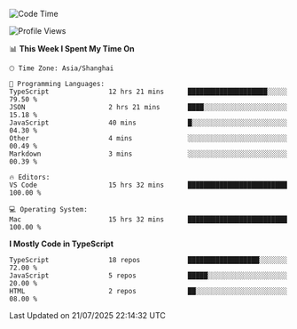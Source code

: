 <!--START_SECTION:waka-->
![Code Time](http://img.shields.io/badge/Code%20Time-7%2C996%20hrs%2051%20mins-blue)

![Profile Views](http://img.shields.io/badge/Profile%20Views-1-blue)

📊 **This Week I Spent My Time On** 

```text
🕑︎ Time Zone: Asia/Shanghai

💬 Programming Languages: 
TypeScript               12 hrs 21 mins      ████████████████████░░░░░   79.50 % 
JSON                     2 hrs 21 mins       ████░░░░░░░░░░░░░░░░░░░░░   15.18 % 
JavaScript               40 mins             █░░░░░░░░░░░░░░░░░░░░░░░░   04.30 % 
Other                    4 mins              ░░░░░░░░░░░░░░░░░░░░░░░░░   00.49 % 
Markdown                 3 mins              ░░░░░░░░░░░░░░░░░░░░░░░░░   00.39 % 

🔥 Editors: 
VS Code                  15 hrs 32 mins      █████████████████████████   100.00 % 

💻 Operating System: 
Mac                      15 hrs 32 mins      █████████████████████████   100.00 % 
```

**I Mostly Code in TypeScript** 

```text
TypeScript               18 repos            ██████████████████░░░░░░░   72.00 % 
JavaScript               5 repos             █████░░░░░░░░░░░░░░░░░░░░   20.00 % 
HTML                     2 repos             ██░░░░░░░░░░░░░░░░░░░░░░░   08.00 % 
```




 Last Updated on 21/07/2025 22:14:32 UTC
<!--END_SECTION:waka-->
